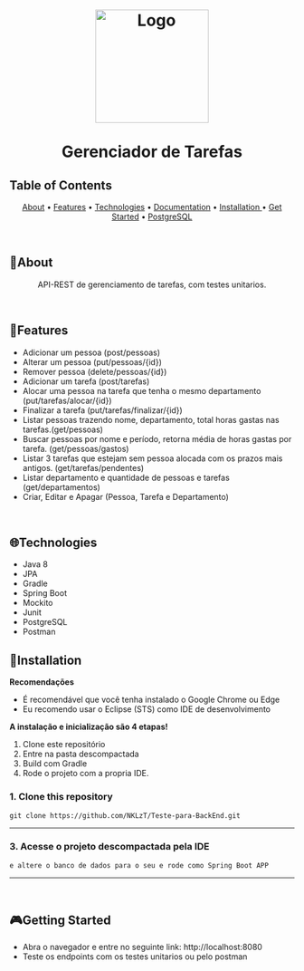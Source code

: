 <br><br>

<h1 align="center">
	<img src="https://i.imgur.com/USFFl6m.png"  alt="Logo"  width="200"><br><br>
    Gerenciador de Tarefas
</h1>


## Table of Contents

<p align="center">
 <a href="#about">About</a> •
 <a href="#features">Features</a> •
 <a href="#technologies">Technologies</a> • 
 <a href="#documentation">Documentation</a> •
 <a href="#installation ">Installation </a> •
 <a href="#getting-started">Get Started</a> •
 <a href="#postgresql">PostgreSQL</a>
 
</p>

<br>

## 📌About

<div>
    <p align="center">
    API-REST de gerenciamento de tarefas, com testes unitarios.
    </p>
</div>

<br>

## 🚀Features
- Adicionar um pessoa (post/pessoas)			
- Alterar um pessoa (put/pessoas/{id})			
- Remover pessoa (delete/pessoas/{id})			
- Adicionar um tarefa (post/tarefas)			
- Alocar uma pessoa na tarefa que tenha o mesmo departamento (put/tarefas/alocar/{id})			
- Finalizar a tarefa (put/tarefas/finalizar/{id})			
- Listar pessoas trazendo nome, departamento, total horas gastas nas tarefas.(get/pessoas)			
- Buscar pessoas por nome e período, retorna média de horas gastas por tarefa. (get/pessoas/gastos)			
- Listar 3 tarefas que estejam sem pessoa alocada com os prazos mais antigos. (get/tarefas/pendentes)			
- Listar departamento e quantidade de pessoas e tarefas (get/departamentos)
- Criar, Editar e Apagar (Pessoa, Tarefa e Departamento)
<br>

## 🌐Technologies

- Java 8
- JPA
- Gradle
- Spring Boot
- Mockito
- Junit
- PostgreSQL
- Postman


## 📕Installation

**Recomendações**
- É recomendável que você tenha instalado o Google Chrome ou Edge
- Eu recomendo usar o Eclipse (STS) como IDE de desenvolvimento

**A instalação e inicialização são 4 etapas!**
1. Clone este repositório
2. Entre na pasta descompactada
3. Build com Gradle
4. Rode o projeto com a propria IDE.

### 1. Clone this repository
```
git clone https://github.com/NKLzT/Teste-para-BackEnd.git
```
---

### 3. Acesse o projeto descompactada pela IDE
```
e altere o banco de dados para o seu e rode como Spring Boot APP
```
---



<br>

## 🎮Getting Started
- Abra o navegador e entre no seguinte link: http://localhost:8080
- Teste os endpoints com os testes unitarios ou pelo postman
